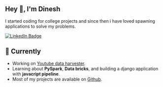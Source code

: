 <h2>Hey 👋, I'm Dinesh</h2>
<p>I started coding for college projects and since then i have loved spawning applications to solve my problems.</p>
<p><a href="https://www.linkedin.com/in/dineshzstp/"><img src="https://img.shields.io/badge/-@dineshzstp-0077B5?style=flat-square&amp;labelColor=0077B5&amp;logo=LinkedIn&amp;link=https://www.linkedin.com/in/dineshzstp/" alt="LinkedIn Badge"></a></p>
<h2>🎲 Currently</h2>
<ul>
<li>Working on <a href="https://github.com/dineshzstp/youtubedataharvest">Youtube data harvester</a>.</li>
<li>Learning about <strong>PySpark</strong>, <strong>Data bricks</strong>, and building a django application with <strong>javacript pipeline</strong>.</li>
<li>Most of my projects are available on <a href="https://github.com/dineshzstp">Github</a>.</li>
</ul>
